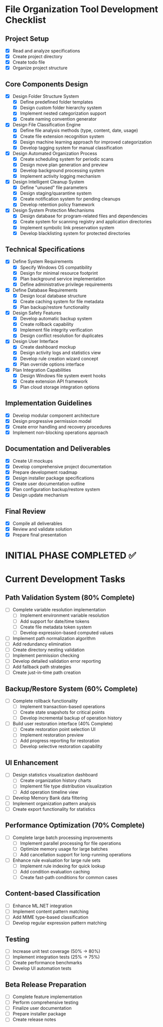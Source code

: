 # File Organization Tool Development Checklist

## Project Setup
- [x] Read and analyze specifications
- [x] Create project directory
- [x] Create todo file
- [x] Organize project structure

## Core Components Design
- [x] Design Folder Structure System
  - [x] Define predefined folder templates
  - [x] Design custom folder hierarchy system
  - [x] Implement nested categorization support
  - [x] Create naming convention generator

- [x] Design File Classification Engine
  - [x] Define file analysis methods (type, content, date, usage)
  - [x] Create file extension recognition system
  - [x] Design machine learning approach for improved categorization
  - [x] Develop tagging system for manual classification

- [x] Design Automated Organization Process
  - [x] Create scheduling system for periodic scans
  - [x] Design move plan generation and preview
  - [x] Develop background processing system
  - [x] Implement activity logging mechanism

- [x] Design Intelligent Cleanup System
  - [x] Define "unused" file parameters
  - [x] Design staging/quarantine system
  - [x] Create notification system for pending cleanups
  - [x] Develop retention policy framework

- [x] Design System Protection Mechanisms
  - [x] Design database for program-related files and dependencies
  - [x] Create system for scanning registry and application directories
  - [x] Implement symbolic link preservation system
  - [x] Develop blacklisting system for protected directories

## Technical Specifications
- [x] Define System Requirements
  - [x] Specify Windows OS compatibility
  - [x] Design for minimal resource footprint
  - [x] Plan background service implementation
  - [x] Define administrative privilege requirements

- [x] Define Database Requirements
  - [x] Design local database structure
  - [x] Create caching system for file metadata
  - [x] Plan backup/restore functionality

- [x] Design Safety Features
  - [x] Develop automatic backup system
  - [x] Create rollback capability
  - [x] Implement file integrity verification
  - [x] Design conflict resolution for duplicates

- [x] Design User Interface
  - [x] Create dashboard mockup
  - [x] Design activity logs and statistics view
  - [x] Develop rule creation wizard concept
  - [x] Plan override options interface

- [x] Plan Integration Capabilities
  - [x] Design Windows file system event hooks
  - [x] Create extension API framework
  - [x] Plan cloud storage integration options

## Implementation Guidelines
- [x] Develop modular component architecture
- [x] Design progressive permission model
- [x] Create error handling and recovery procedures
- [x] Implement non-blocking operations approach

## Documentation and Deliverables
- [x] Create UI mockups
- [x] Develop comprehensive project documentation
- [x] Prepare development roadmap
- [x] Design installer package specifications
- [x] Create user documentation outline
- [x] Plan configuration backup/restore system
- [x] Design update mechanism

## Final Review
- [x] Compile all deliverables
- [x] Review and validate solution
- [x] Prepare final presentation

# INITIAL PHASE COMPLETED ✅

# Current Development Tasks

## Path Validation System (80% Complete)
- [ ] Complete variable resolution implementation
  - [ ] Implement environment variable resolution
  - [ ] Add support for date/time tokens
  - [ ] Create file metadata token system
  - [ ] Develop expression-based computed values
- [ ] Implement path normalization algorithm
- [ ] Add redundancy elimination
- [ ] Create directory nesting validation
- [ ] Implement permission checking
- [ ] Develop detailed validation error reporting
- [ ] Add fallback path strategies
- [ ] Create just-in-time path creation

## Backup/Restore System (60% Complete)
- [ ] Complete rollback functionality
  - [ ] Implement transaction-based operations
  - [ ] Create state snapshots for critical points
  - [ ] Develop incremental backup of operation history
- [ ] Build user restoration interface (40% Complete)
  - [ ] Create restoration point selection UI
  - [ ] Implement restoration preview
  - [ ] Add progress reporting for restoration
  - [ ] Develop selective restoration capability

## UI Enhancement
- [ ] Design statistics visualization dashboard
  - [ ] Create organization history charts
  - [ ] Implement file type distribution visualization
  - [ ] Add operation timeline view
- [ ] Develop Memory Bank data filtering
- [ ] Implement organization pattern analysis
- [ ] Create export functionality for statistics

## Performance Optimization (70% Complete)
- [ ] Complete large batch processing improvements
  - [ ] Implement parallel processing for file operations
  - [ ] Optimize memory usage for large batches
  - [ ] Add cancellation support for long-running operations
- [ ] Enhance rule evaluation for large rule sets
  - [ ] Implement rule indexing for quick lookup
  - [ ] Add condition evaluation caching
  - [ ] Create fast-path conditions for common cases

## Content-based Classification
- [ ] Enhance ML.NET integration
- [ ] Implement content pattern matching
- [ ] Add MIME type-based classification
- [ ] Develop regular expression pattern matching

## Testing
- [ ] Increase unit test coverage (50% → 80%)
- [ ] Implement integration tests (25% → 75%)
- [ ] Create performance benchmarks
- [ ] Develop UI automation tests

## Beta Release Preparation
- [ ] Complete feature implementation
- [ ] Perform comprehensive testing
- [ ] Finalize user documentation
- [ ] Prepare installer package
- [ ] Create release notes
